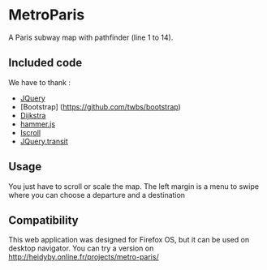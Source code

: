 MetroParis
===============

A Paris subway map with pathfinder (line 1 to 14).

## Included code

We have to thank :

* [JQuery](http://jquery.com/)
* [Bootstrap] (https://github.com/twbs/bootstrap)
* [Dijkstra](https://github.com/andrewhayward/dijkstra)
* [hammer.js](https://github.com/EightMedia/hammer.js)
* [Iscroll](https://github.com/cubiq/iscroll)
* [JQuery.transit](https://github.com/rstacruz/jquery.transit)



## Usage

You just have to scroll or scale the map. The left margin is a menu to swipe where you can choose a departure and a destination

## Compatibility

This web application was designed for Firefox OS, but it can be used on desktop navigator. You can try a version on http://heidyby.online.fr/projects/metro-paris/

